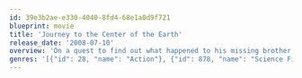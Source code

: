 ```yaml
---
id: 39e3b2ae-e330-4040-8fd4-68e1a0d9f721
blueprint: movie
title: 'Journey to the Center of the Earth'
release_date: '2008-07-10'
overview: 'On a quest to find out what happened to his missing brother, a scientist, his nephew and their mountain guide discover a fantastic and dangerous lost world in the center of the earth.'
genres: '[{"id": 28, "name": "Action"}, {"id": 878, "name": "Science Fiction"}, {"id": 12, "name": "Adventure"}, {"id": 35, "name": "Comedy"}, {"id": 10751, "name": "Family"}]'
---
```

